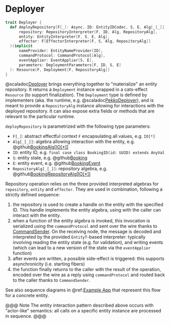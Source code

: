 # Deployer

```scala
trait Deployer {
  def deployRepository[F[_]: Async, ID: EntityIDCodec, S, E, Alg[_[_]], RepositoryAlg[_[_]]](
      repository: RepositoryInterpreter[F, ID, Alg, RepositoryAlg],
      entity: EntityInterpreter[F, S, E, Alg],
      effector: F[EffectorInterpreter[F, S, Alg, RepositoryAlg]]
  )(implicit
      nameProvider: EntityNameProvider[ID],
      commandProtocol: CommandProtocol[Alg],
      eventApplier: EventApplier[S, E],
      parameters: DeploymentParameters[F, ID, S, E]
  ): Resource[F, Deployment[F, RepositoryAlg]]
}
```

@scaladoc[Deployer](endless.core.entity.Deployer) brings everything together to "materialize" an entity repository. It returns a `Deployment` instance wrapped in a cats-effect `Resource` (to support finalization). The `Deployment` type is defined by implementers (aka. the runtime, e.g. @scaladoc[PekkoDeployer](endless.runtime.pekko.deploy.PekkoDeployer)), and is meant to provide a `RepositoryAlg` instance allowing for interactions with the deployed repository. It can also expose extra fields or methods that are relevant to the particular runtime. 

`deployRepository` is parametrized with the following type parameters:

 - `F[_]`: abstract effectful context `F` encapsulating all values, e.g. `IO[*]`
 - `Alg[_[_]]`: algebra allowing interaction with the entity, e.g. @github[BookingAlg\[IO\[*\]\]](/example/src/main/scala/endless/example/algebra/BookingAlg.scala)
 - `ID`: entity ID, e.g.  `final case class BookingID(id: UUID) extends AnyVal`
 - `S`: entity state, e.g. @github[Booking](/example/src/main/scala/endless/example/data/Booking.scala)
 - `E`: entity event, e.g. @github[BookingEvent](/example/src/main/scala/endless/example/data/BookingEvent.scala)
 - `RepositoryAlg[_[_]]`: repository algebra, e.g. @github[BookingRepositoryAlg\[IO\[*\]\]](/example/src/main/scala/endless/example/repository/BookingRepositoryAlg.scala)

Repository operation relies on the three provided interpreted algebras for `repository`, `entity` and `effector`. They are used in combination, following a strictly defined sequence:

 1. the repository is used to create a handle on the entity with the specified ID. This handle implements the entity algebra, using with the caller can interact with the entity.
 2. when a function of the entity algebra is invoked, this invocation is serialized using the `commandProtocol` and sent over the wire thanks to [CommandSender](endless.core.protocol.CommandSender). On the receiving node, the message is decoded and interpreted by the provided `EntityT`-based interpreter: typically involving reading the entity state (e.g. for validation), and writing events (which can lead to a new version of the state via the `eventApplier` function)
 3. after events are written, a possible side-effect is triggered: this supports asynchronicity (i.e. starting fibers)
 4. the function finally returns to the caller with the result of the operation, encoded over the wire as a reply using `commandProtocol` and routed back to the caller thanks to `CommandSender`.

See also sequence diagrams in @ref:[Example App](example.md) that represent this flow for a concrete entity.

@@@ Note
The entity interaction pattern described above occurs with "actor-like" semantics: all calls on a specific entity instance are processed in sequence.
@@@
